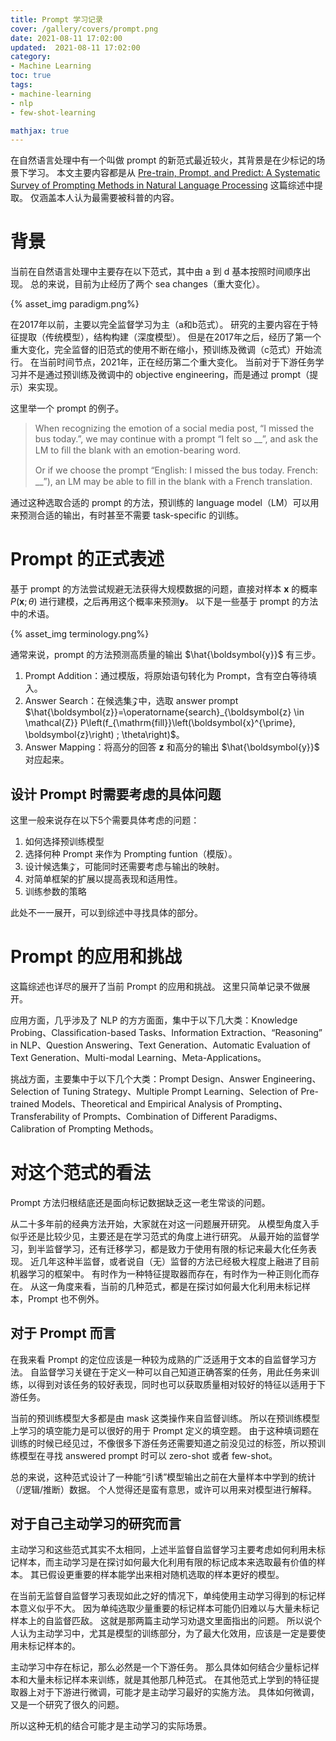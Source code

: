 ```yaml
---
title: Prompt 学习记录
cover: /gallery/covers/prompt.png
date: 2021-08-11 17:02:00
updated:  2021-08-11 17:02:00
category: 
- Machine Learning
toc: true
tags: 
- machine-learning
- nlp
- few-shot-learning

mathjax: true
---
```

<!-- omit in toc -->

在自然语言处理中有一个叫做 prompt 的新范式最近较火，其背景是在少标记的场景下学习。
本文主要内容都是从 [Pre-train, Prompt, and Predict: A Systematic Survey of Prompting Methods in Natural Language Processing](https://arxiv.org/pdf/2107.13586.pdf) 这篇综述中提取。
仅涵盖本人认为最需要被科普的内容。

<!-- more -->

# 背景

当前在自然语言处理中主要存在以下范式，其中由 a 到 d 基本按照时间顺序出现。
总的来说，目前为止经历了两个 sea changes（重大变化）。

<div style="width:100%;margin:auto">{% asset_img paradigm.png%}</div>

在2017年以前，主要以完全监督学习为主（a和b范式）。
研究的主要内容在于特征提取（传统模型），结构构建（深度模型）。
但是在2017年之后，经历了第一个重大变化，完全监督的旧范式的使用不断在缩小，预训练及微调（c范式）开始流行。
在当前时间节点，2021年，正在经历第二个重大变化。
当前对于下游任务学习并不是通过预训练及微调中的 objective engineering，而是通过 prompt（提示）来实现。

这里举一个 prompt 的例子。
> When recognizing the emotion of a social media post, “I missed the bus today.”, we may continue with a prompt “I felt so __”, and ask the LM to ﬁll the blank with an emotion-bearing word. 
> 
> Or if we choose the prompt “English: I missed the bus today. French: __”), an LM may be able to ﬁll in the blank with a French translation.

通过这种选取合适的 prompt 的方法，预训练的 language model（LM）可以用来预测合适的输出，有时甚至不需要 task-specific 的训练。

# Prompt 的正式表述

基于 prompt 的方法尝试规避无法获得大规模数据的问题，直接对样本 $\boldsymbol{x}$ 的概率 $P(\boldsymbol{x};\theta)$ 进行建模，之后再用这个概率来预测$\boldsymbol{y}$。
以下是一些基于 prompt 的方法中的术语。

<div style="width:100%;margin:auto">{% asset_img terminology.png%}</div>

通常来说，prompt 的方法预测高质量的输出 $\hat{\boldsymbol{y}}$ 有三步。

1. Prompt Addition：通过模版，将原始语句转化为 Prompt，含有空白等待填入。
2. Answer Search：在候选集$\mathcal{Z}$中，选取 answer prompt $\hat{\boldsymbol{z}}=\operatorname{search}_{\boldsymbol{z} \in \mathcal{Z}} P\left(f_{\mathrm{fill}}\left(\boldsymbol{x}^{\prime}, \boldsymbol{z}\right) ; \theta\right)$。
3. Answer Mapping：将高分的回答 $\boldsymbol{z}$ 和高分的输出 $\hat{\boldsymbol{y}}$ 对应起来。

## 设计 Prompt 时需要考虑的具体问题

这里一般来说存在以下5个需要具体考虑的问题：
1. 如何选择预训练模型
2. 选择何种 Prompt 来作为 Prompting funtion（模版）。
3. 设计候选集$\mathcal{Z}$，可能同时还需要考虑与输出的映射。
4. 对简单框架的扩展以提高表现和适用性。
5. 训练参数的策略

此处不一一展开，可以到综述中寻找具体的部分。

# Prompt 的应用和挑战

这篇综述也详尽的展开了当前 Prompt 的应用和挑战。
这里只简单记录不做展开。

应用方面，几乎涉及了 NLP 的方方面面，集中于以下几大类：Knowledge Probing、Classiﬁcation-based Tasks、Information Extraction、“Reasoning” in NLP、Question Answering、Text Generation、Automatic Evaluation of Text Generation、Multi-modal Learning、Meta-Applications。

挑战方面，主要集中于以下几个大类：Prompt Design、Answer Engineering、Selection of Tuning Strategy、Multiple Prompt Learning、Selection of Pre-trained Models、Theoretical and Empirical Analysis of Prompting、Transferability of Prompts、Combination of Different Paradigms、Calibration of Prompting Methods。

# 对这个范式的看法

Prompt 方法归根结底还是面向标记数据缺乏这一老生常谈的问题。

从二十多年前的经典方法开始，大家就在对这一问题展开研究。
从模型角度入手似乎还是比较少见，主要还是在学习范式的角度上进行研究。
从最开始的监督学习，到半监督学习，还有迁移学习，都是致力于使用有限的标记来最大化任务表现。
近几年这种半监督，或者说自（无）监督的方法已经极大程度上融进了目前机器学习的框架中。
有时作为一种特征提取器而存在，有时作为一种正则化而存在。
从这一角度来看，当前的几种范式，都是在探讨如何最大化利用未标记样本，Prompt 也不例外。

## 对于 Prompt 而言

在我来看 Prompt 的定位应该是一种较为成熟的广泛适用于文本的自监督学习方法。
自监督学习关键在于定义一种可以自己知道正确答案的任务，用此任务来训练，以得到对该任务的较好表现，同时也可以获取质量相对较好的特征以适用于下游任务。

当前的预训练模型大多都是由 mask 这类操作来自监督训练。
所以在预训练模型上学习的填空能力是可以很好的用于 Prompt 定义的填空题。
由于这种填词题在训练的时候已经见过，不像很多下游任务还需要知道之前没见过的标签，所以预训练模型在寻找 answered prompt 时可以 zero-shot 或者 few-shot。

总的来说，这种范式设计了一种能“引诱”模型输出之前在大量样本中学到的统计（/逻辑/推断）数据。
个人觉得还是蛮有意思，或许可以用来对模型进行解释。

## 对于自己主动学习的研究而言

主动学习和这些范式其实不太相同，上述半监督自监督学习主要考虑如何利用未标记样本，而主动学习是在探讨如何最大化利用有限的标记成本来选取最有价值的样本。
其已假设更重要的样本能学出来相对随机选取的样本更好的模型。

在当前无监督自监督学习表现如此之好的情况下，单纯使用主动学习得到的标记样本意义似乎不大。
因为单纯选取少量重要的标记样本可能仍旧难以与大量未标记样本上的自监督匹敌。
这就是那两篇主动学习劝退文里面指出的问题。
所以说个人认为主动学习中，尤其是模型的训练部分，为了最大化效用，应该是一定是要使用未标记样本的。

主动学习中存在标记，那么必然是一个下游任务。
那么具体如何结合少量标记样本和大量未标记样本来训练，就是其他那几种范式。
在其他范式上学到的特征提取器上对于下游进行微调，可能才是主动学习最好的实施方法。
具体如何微调，又是一个研究了很久的问题。

所以这种无机的结合可能才是主动学习的实际场景。